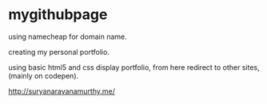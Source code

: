 # mygithubpage

using namecheap for domain name.

creating my personal portfolio.

using basic html5 and css display portfolio,
from here redirect to other sites, (mainly on codepen).

http://suryanarayanamurthy.me/




